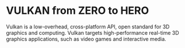 # VULKAN from ZERO to HERO
Vulkan is a low-overhead, cross-platform API, open standard for 3D graphics and computing. Vulkan targets high-performance real-time 3D graphics applications, such as video games and interactive media.
